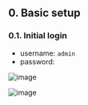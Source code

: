 ## 0. Basic setup

### 0.1. Initial login

- username: `admin`
- password: _<blank>_

![image](https://github.com/user-attachments/assets/bed4a8a6-a468-426a-bf80-de10ed17e6d8)

![image](https://github.com/user-attachments/assets/1c601d22-29db-434b-a13b-5043f3d5811c)
